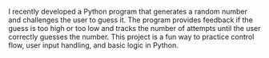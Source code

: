 I recently developed a Python program that generates a random number and challenges the user to guess it. The program provides feedback if the guess is too high or too low and tracks the number of attempts until the user correctly guesses the number. This project is a fun way to practice control flow, user input handling, and basic logic in Python.
